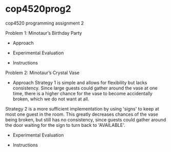 # cop4520prog2
cop4520 programming assignment 2

Problem 1: Minotaur’s Birthday Party

- Approach


- Experimental Evaluation


- Instructions


Problem 2: Minotaur’s Crystal Vase

- Approach
Strategy 1 is simple and allows for flexibility but lacks consistency. Since large guests could gather around the vase at one time, there is a higher chance for the vase to become accidentally broken, which we do not want at all.

Strategy 2 is a more sufficient implementation by using 'signs' to keep at most one guest in the room. This greatly decreases chances of the vase being broken, but still has no consistency, since guests could gather around the door waiting for the sign to turn back to 'AVAILABLE'.



- Experimental Evaluation


- Instructions

